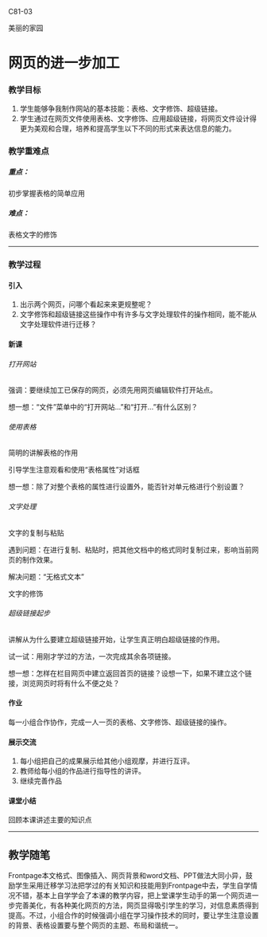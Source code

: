 C81-03

美丽的家园

# 网页的进一步加工

### 教学目标

1. 学生能够争我制作网站的基本技能：表格、文字修饰、超级链接。
2. 学生通过在网页文件使用表格、文字修饰、应用超级链接，将网页文件设计得更为美观和合理，培养和提高学生以下不同的形式来表达信息的能力。

### 教学重难点

##### 重点：

初步掌握表格的简单应用

##### 难点：
表格文字的修饰

------

### 教学过程

#### 引入
1. 出示两个网页，问哪个看起来来更规整呢？
2. 文字修饰和超级链接这些操作中有许多与文字处理软件的操作相同，能不能从文字处理软件进行迁移？

#### 新课
###### 打开网站
强调：要继续加工已保存的网页，必须先用网页编辑软件打开站点。

想一想：“文件”菜单中的“打开网站…”和“打开…”有什么区别？

###### 使用表格
简明的讲解表格的作用

引导学生注意观看和使用“表格属性”对话框

想一想：除了对整个表格的属性进行设置外，能否针对单元格进行个别设置？

###### 文字处理
文字的复制与粘贴

遇到问题：在进行复制、粘贴时，把其他文档中的格式同时复制过来，影响当前网页的制作效果。

解决问题：“无格式文本”

文字的修饰

###### 超级链接起步
讲解从为什么要建立超级链接开始，让学生真正明白超级链接的作用。

试一试：用刚才学过的方法，一次完成其余各项链接。

想一想：怎样在栏目网页中建立返回首页的链接？设想一下，如果不建立这个链接，浏览网页时将有什么不便之处？

#### 作业
每一小组合作协作，完成一人一页的表格、文字修饰、超级链接的操作。

#### 展示交流
1. 每小组把自己的成果展示给其他小组观摩，并进行互评。
2. 教师给每小组的作品进行指导性的讲评。
3. 继续完善作品

#### 课堂小结
回顾本课讲述主要的知识点

---

## 教学随笔

Frontpage本文格式、图像插入、网页背景和word文档、PPT做法大同小异，鼓励学生采用迁移学习法把学过的有关知识和技能用到Frontpage中去，学生自学情况不错，基本上自学学会了本课的教学内容，把上堂课学生动手的第一个网页进一步完善美化，有各种美化网页的方法，网页显得吸引学生的学习，对信息素质得到提高。不过，小组合作的时候强调小组在学习操作技术的同时，要让学生注意设置的背景、表格设置要与整个网页的主题、布局和谐统一。

